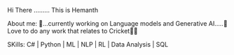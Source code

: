 
Hi There ......... This is Hemanth

About me: 
          🚀...currently working on Language models and Generative AI.....🤖
          Love to do any work that relates to Cricket🏏🙂

SKills:
          C# | Python | ML | NLP | RL | Data Analysis | SQL    











